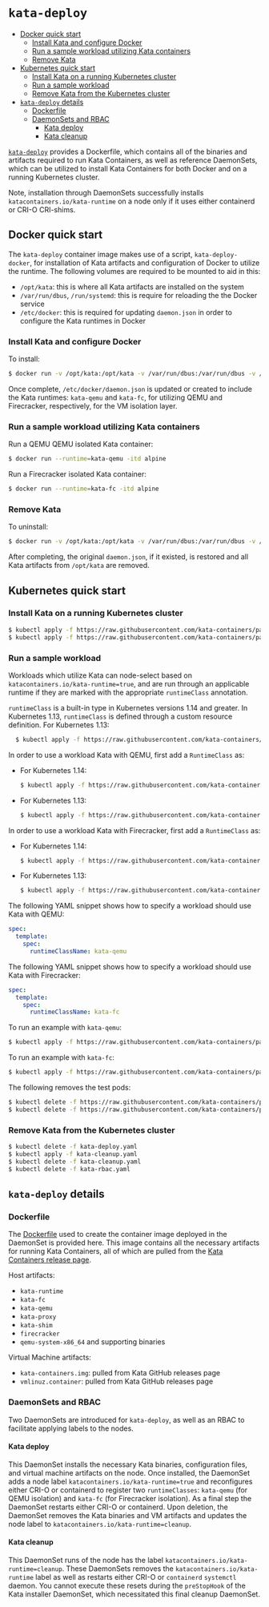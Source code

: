 # `kata-deploy`

* [Docker quick start](#docker-quick-start)
    * [Install Kata and configure Docker](#install-kata-and-configure-docker)
    * [Run a sample workload utilizing Kata containers](#run-a-sample-workload-utilizing-kata-containers)
    * [Remove Kata](#remove-kata)
* [Kubernetes quick start](#kubernetes-quick-start)
    * [Install Kata on a running Kubernetes cluster](#install-kata-on-a-running-kubernetes-cluster)
    * [Run a sample workload](#run-a-sample-workload)
    * [Remove Kata from the Kubernetes cluster](#remove-kata-from-the-kubernetes-cluster)
* [`kata-deploy` details](#kata-deploy-details)
    * [Dockerfile](#dockerfile)
    * [DaemonSets and RBAC](#daemonsets-and-rbac)
        * [Kata deploy](#kata-deploy)
        * [Kata cleanup](#kata-cleanup)

[`kata-deploy`](.) provides a Dockerfile, which contains all of the binaries
and artifacts required to run Kata Containers, as well as reference DaemonSets, which can
be utilized to install Kata Containers for both Docker and on a running Kubernetes cluster.

Note, installation through DaemonSets successfully installs `katacontainers.io/kata-runtime` on
a node only if it uses either containerd or CRI-O CRI-shims.

## Docker quick start

The `kata-deploy` container image makes use of a script, `kata-deploy-docker`, for installation of
Kata artifacts and configuration of Docker to utilize the runtime. The following volumes are required to be mounted
to aid in this:
- `/opt/kata`: this is where all Kata artifacts are installed on the system
- `/var/run/dbus`, `/run/systemd`: this is require for reloading the the Docker service
- `/etc/docker`: this is required for updating `daemon.json` in order to configure the Kata runtimes in Docker


### Install Kata and configure Docker

To install:

```sh
$ docker run -v /opt/kata:/opt/kata -v /var/run/dbus:/var/run/dbus -v /run/systemd:/run/systemd -v /etc/docker:/etc/docker -it katadocker/kata-deploy kata-deploy-docker install
```

Once complete, `/etc/docker/daemon.json` is updated or created to include the Kata runtimes: `kata-qemu` and `kata-fc`, for utilizing
QEMU and Firecracker, respectively, for the VM isolation layer.

### Run a sample workload utilizing Kata containers

Run a QEMU QEMU isolated Kata container:

```sh
$ docker run --runtime=kata-qemu -itd alpine
```

Run a Firecracker isolated Kata container:

```sh
$ docker run --runtime=kata-fc -itd alpine
```

### Remove Kata

To uninstall:

```sh
$ docker run -v /opt/kata:/opt/kata -v /var/run/dbus:/var/run/dbus -v /run/systemd:/run/systemd -v /etc/docker:/etc/docker -it katadocker/kata-deploy kata-deploy-docker remove
```

After completing, the original `daemon.json`, if it existed, is restored and all Kata artifacts from `/opt/kata` are removed.

## Kubernetes quick start

### Install Kata on a running Kubernetes cluster

```sh
$ kubectl apply -f https://raw.githubusercontent.com/kata-containers/packaging/master/kata-deploy/kata-rbac/base/kata-rbac.yaml
$ kubectl apply -f https://raw.githubusercontent.com/kata-containers/packaging/master/kata-deploy/kata-deploy/base/kata-deploy.yaml
```

### Run a sample workload


Workloads which utilize Kata can node-select based on `katacontainers.io/kata-runtime=true`, and are
run through an applicable runtime if they are marked with the appropriate `runtimeClass` annotation.

`runtimeClass` is a built-in type in Kubernetes versions 1.14 and greater. In Kubernetes 1.13, `runtimeClass`
is defined through a custom resource definition. For Kubernetes 1.13:
```sh
  $ kubectl apply -f https://raw.githubusercontent.com/kata-containers/packaging/master/kata-deploy/k8s-1.13/runtimeclass-crd.yaml
```

In order to use a workload Kata with QEMU, first add a `RuntimeClass` as:
- For Kubernetes 1.14:
  ```sh
  $ kubectl apply -f https://raw.githubusercontent.com/kata-containers/packaging/master/kata-deploy/k8s-1.14/kata-qemu-runtimeClass.yaml
  ```

- For Kubernetes 1.13:
  ```sh
  $ kubectl apply -f https://raw.githubusercontent.com/kata-containers/packaging/master/kata-deploy/k8s-1.13/kata-qemu-runtimeClass.yaml
  ```


In order to use a workload Kata with Firecracker, first add a `RuntimeClass` as:
- For Kubernetes 1.14:
  ```sh
  $ kubectl apply -f https://raw.githubusercontent.com/kata-containers/packaging/master/kata-deploy/k8s-1.14/kata-fc-runtimeClass.yaml
  ```

- For Kubernetes  1.13:
  ```sh
  $ kubectl apply -f https://raw.githubusercontent.com/kata-containers/packaging/master/kata-deploy/k8s-1.13/kata-fc-runtimeClass.yaml
  ```

The following YAML snippet shows how to specify a workload should use Kata with QEMU:

```yaml
spec:
  template:
    spec:
      runtimeClassName: kata-qemu
```

The following YAML snippet shows how to specify a workload should use Kata with Firecracker:

```yaml
spec:
  template:
    spec:
      runtimeClassName: kata-fc
```

To run an example with `kata-qemu`:

```sh
$ kubectl apply -f https://raw.githubusercontent.com/kata-containers/packaging/master/kata-deploy/examples/test-deploy-kata-qemu.yaml
```

To run an example with `kata-fc`:

```sh
$ kubectl apply -f https://raw.githubusercontent.com/kata-containers/packaging/master/kata-deploy/examples/test-deploy-kata-fc.yaml
```

The following removes the test pods:

```sh
$ kubectl delete -f https://raw.githubusercontent.com/kata-containers/packaging/master/kata-deploy/examples/test-deploy-kata-qemu.yaml
$ kubectl delete -f https://raw.githubusercontent.com/kata-containers/packaging/master/kata-deploy/examples/test-deploy-kata-fc.yaml
```

### Remove Kata from the Kubernetes cluster

```sh
$ kubectl delete -f kata-deploy.yaml
$ kubectl apply -f kata-cleanup.yaml
$ kubectl delete -f kata-cleanup.yaml
$ kubectl delete -f kata-rbac.yaml
```

## `kata-deploy` details

### Dockerfile

The [Dockerfile](Dockerfile)  used to create the container image deployed in the DaemonSet is provided here.
This image contains all the necessary artifacts for running Kata Containers, all of which are pulled
from the [Kata Containers release page](https://github.com/kata-containers/runtime/releases).

Host artifacts:
* `kata-runtime`
* `kata-fc`
* `kata-qemu`
* `kata-proxy`
* `kata-shim`
* `firecracker`
* `qemu-system-x86_64` and supporting binaries

Virtual Machine artifacts:
* `kata-containers.img`: pulled from Kata GitHub releases page
* `vmlinuz.container`: pulled from Kata GitHub releases page

### DaemonSets and RBAC

Two DaemonSets are introduced for `kata-deploy`, as well as an RBAC to facilitate
applying labels to the nodes.

#### Kata deploy

This DaemonSet installs the necessary Kata binaries, configuration files, and virtual machine artifacts on
the node. Once installed, the DaemonSet adds a node label `katacontainers.io/kata-runtime=true` and reconfigures
either CRI-O or containerd to register two `runtimeClasses`: `kata-qemu` (for QEMU isolation) and `kata-fc` (for Firecracker isolation).
As a final step the DaemonSet restarts either CRI-O or containerd. Upon deletion, the DaemonSet removes the
Kata binaries and VM artifacts and updates the node label to `katacontainers.io/kata-runtime=cleanup`.

#### Kata cleanup

This DaemonSet runs of the node has the label `katacontainers.io/kata-runtime=cleanup`. These DaemonSets removes
the `katacontainers.io/kata-runtime` label as well as restarts either CRI-O or `containerd` `systemctl`
daemon. You cannot execute these resets during the `preStopHook` of the Kata installer DaemonSet,
which necessitated this final cleanup DaemonSet.
